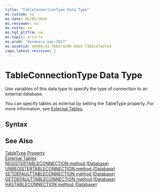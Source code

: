 ```yaml
---
title: "TableConnectionType Data Type"
ms.custom: na
ms.date: 06/05/2016
ms.reviewer: na
ms.suite: na
ms.tgt_pltfrm: na
ms.topic: article
ms.prod: "dynamics-nav-2017"
ms.assetid: e066bcd1-fbb0-4209-b9b5-738dcefa2fe4
caps.latest.revision: 2
---
```

# TableConnectionType Data Type
Use variables of this data type to specify the type of connection to an external database.  
  
 You can specify tables as external by setting the TableType property. For more information, see [External Tables](External-Tables.md).  
  
## Syntax  
  
## See Also  
 [TableType Property](TableType-Property.md)   
 [External Tables](External-Tables.md)   
 [REGISTERTABLECONNECTION method \(Database\)](../methods/devenv-REGISTERTABLECONNECTION-method-Database.md)   
 [UNREGISTERTABLECONNECTION method \(Database\)](../methods/devenv-UNREGISTERTABLECONNECTION-method-Database.md)   
 [SETDEFAULTTABLECONNECTION method \(Database\)](../methods/devenv-SETDEFAULTTABLECONNECTION-method-Database.md)   
 [GETDEFAULTTABLECONNECTION method \(Database\)](../methods/devenv-GETDEFAULTTABLECONNECTION-method-Database.md)   
 [HASTABLECONNECTION method \(Database\)](../methods/devenv-HASTABLECONNECTION-method-Database.md)